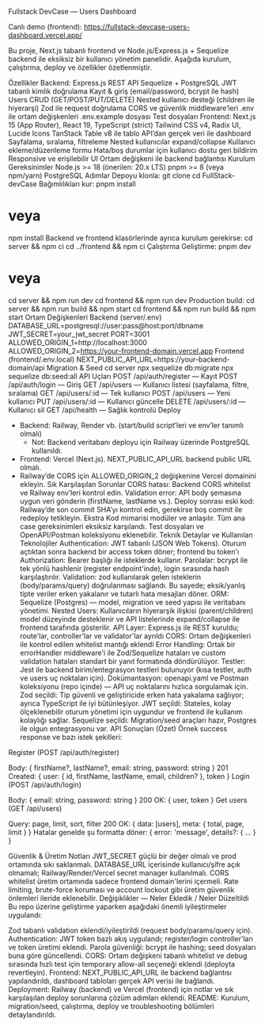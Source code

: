 Fullstack DevCase — Users Dashboard

Canlı demo (frontend): https://fullstack-devcase-users-dashboard.vercel.app/

Bu proje, Next.js tabanlı frontend ve Node.js/Express.js + Sequelize backend ile eksiksiz bir kullanıcı yönetim panelidir. Aşağıda kurulum, çalıştırma, deploy ve özellikler özetlenmiştir.

Özellikler
Backend:
Express.js REST API
Sequelize + PostgreSQL
JWT tabanlı kimlik doğrulama
Kayıt & giriş (email/password, bcrypt ile hash)
Users CRUD (GET/POST/PUT/DELETE)
Nested kullanıcı desteği (children ile hiyerarşi)
Zod ile request doğrulama
CORS ve güvenlik middleware’leri
.env ile ortam değişkenleri
.env.example dosyası
Test dosyaları
Frontend:
Next.js 15 (App Router), React 19, TypeScript (strict)
Tailwind CSS v4, Radix UI, Lucide Icons
TanStack Table v8 ile tablo
API’dan gerçek veri ile dashboard
Sayfalama, sıralama, filtreleme
Nested kullanıcılar expand/collapse
Kullanıcı ekleme/düzenleme formu
Hata/boş durumlar için kullanıcı dostu geri bildirim
Responsive ve erişilebilir UI
Ortam değişkeni ile backend bağlantısı
Kurulum
Gereksinimler
Node.js >= 18 (önerilen: 20.x LTS)
pnpm >= 8 (veya npm/yarn)
PostgreSQL
Adımlar
Depoyu klonla:
git clone <repo-url>
cd FullStack-devCase
Bağımlılıkları kur:
pnpm install
# veya
npm install
Backend ve frontend klasörlerinde ayrıca kurulum gerekirse:
cd server && npm ci
cd ../frontend && npm ci
Çalıştırma
Geliştirme:
pnpm dev
# veya
cd server && npm run dev
cd frontend && npm run dev
Production build:
cd server && npm run build && npm start
cd frontend && npm run build && npm start
Ortam Değişkenleri
Backend (server/.env)
DATABASE_URL=postgresql://user:pass@host:port/dbname
JWT_SECRET=your_jwt_secret
PORT=3001
ALLOWED_ORIGIN_1=http://localhost:3000
ALLOWED_ORIGIN_2=https://your-frontend-domain.vercel.app
Frontend (frontend/.env.local)
NEXT_PUBLIC_API_URL=https://your-backend-domain/api
Migration & Seed
cd server
npx sequelize db:migrate
npx sequelize db:seed:all
API Uçları
POST /api/auth/register — Kayıt
POST /api/auth/login — Giriş
GET /api/users — Kullanıcı listesi (sayfalama, filtre, sıralama)
GET /api/users/:id — Tek kullanıcı
POST /api/users — Yeni kullanıcı
PUT /api/users/:id — Kullanıcı güncelle
DELETE /api/users/:id — Kullanıcı sil
GET /api/health — Sağlık kontrolü
Deploy
- Backend: Railway, Render vb. (start/build script’leri ve env’ler tanımlı olmalı)
	- Not: Backend veritabanı deployu için Railway üzerinde PostgreSQL kullanıldı.
- Frontend: Vercel (Next.js). NEXT_PUBLIC_API_URL backend public URL olmalı.
- Railway’de CORS için ALLOWED_ORIGIN_2 değişkenine Vercel domainini ekleyin.
Sık Karşılaşılan Sorunlar
CORS hatası: Backend CORS whitelist ve Railway env’leri kontrol edin.
Validation error: API body şemasına uygun veri gönderin (firstName, lastName vs.).
Deploy sonrası eski kod: Railway’de son commit SHA’yı kontrol edin, gerekirse boş commit ile redeploy tetikleyin.
Ekstra
Kod mimarisi modüler ve anlaşılır.
Tüm ana case gereksinimleri eksiksiz karşılandı.
Test dosyaları ve OpenAPI/Postman koleksiyonu eklenebilir.
Teknik Detaylar ve Kullanılan Teknolojiler
Authentication: JWT tabanlı (JSON Web Tokens). Oturum açtıktan sonra backend bir access token döner; frontend bu token'ı Authorization: Bearer başlığı ile isteklerde kullanır.
Parolalar: bcrypt ile tek yönlü hashlenir (register endpoint'inde), login sırasında hash karşılaştırılır.
Validation: zod kullanılarak gelen isteklerin (body/params/query) doğrulanması sağlandı. Bu sayede; eksik/yanlış tipte veriler erken yakalanır ve tutarlı hata mesajları döner.
ORM: Sequelize (Postgres) — model, migration ve seed yapısı ile veritabanı yönetimi.
Nested Users: Kullanıcıların hiyerarşik ilişkisi (parent/children) model düzeyinde desteklenir ve API listelerinde expand/collapse ile frontend tarafında gösterilir.
API Layer: Express.js ile REST kuruldu; route'lar, controller'lar ve validator'lar ayrıldı
CORS: Ortam değişkenleri ile kontrol edilen whitelist mantığı eklendi
Error Handling: Ortak bir errorHandler middleware'i ile Zod/Sequelize hataları ve custom validation hataları standart bir yanıt formatında döndürülüyor.
Testler: Jest ile backend birim/entegrasyon testleri bulunuyor (kısa testler, auth ve users uç noktaları için).
Dokümantasyon: openapi.yaml ve Postman koleksiyonu (repo içinde) — API uç noktalarını hızlıca sorgulamak için.
Zod seçildi: Tip güvenli ve geliştiricide erken hata yakalama sağlıyor; ayrıca TypeScript ile iyi bütünleşiyor.
JWT seçildi: Stateles, kolay ölçeklenebilir oturum yönetimi için uygundur ve frontend ile kullanım kolaylığı sağlar.
Sequelize seçildi: Migration/seed araçları hazır, Postgres ile olgun entegrasyonu var.
API Sonuçları (Özet)
Örnek success response ve bazı istek şekilleri:

Register (POST /api/auth/register)

Body: { firstName?, lastName?, email: string, password: string }
201 Created: { user: { id, firstName, lastName, email, children? }, token }
Login (POST /api/auth/login)

Body: { email: string, password: string }
200 OK: { user, token }
Get users (GET /api/users)

Query: page, limit, sort, filter
200 OK: { data: [users], meta: { total, page, limit } }
Hatalar genelde şu formatta döner: { error: 'message', details?: { ... } }

Güvenlik & Üretim Notları
JWT_SECRET güçlü bir değer olmalı ve prod ortamında sıkı saklanmalı.
DATABASE_URL içerisinde kullanıcı/şifre açık olmamalı; Railway/Render/Vercel secret manager kullanılmalı.
CORS whitelist üretim ortamında sadece frontend domain'lerini içermeli.
Rate limiting, brute-force koruması ve account lockout gibi üretim güvenlik önlemleri ileride eklenebilir.
Değişiklikler — Neler Ekledik / Neler Düzeltildi
Bu repo üzerine geliştirme yaparken aşağıdaki önemli iyileştirmeler uygulandı:

Zod tabanlı validation eklendi/iyileştirildi (request body/params/query için).
Authentication: JWT token bazlı akış uygulandı; register/login controller'ları ve token üretimi eklendi.
Parola güvenliği: bcrypt ile hashing; seed dosyaları buna göre güncellendi.
CORS: Ortam değişkeni tabanlı whitelist ve debug sırasında hızlı test için temporary allow-all seçeneği eklendi (deployta revertleyin).
Frontend: NEXT_PUBLIC_API_URL ile backend bağlantısı yapılandırıldı, dashboard tabloları gerçek API verisi ile bağlandı.
Deployment: Railway (backend) ve Vercel (frontend) için notlar ve sık karşılaşılan deploy sorunlarına çözüm adımları eklendi.
README: Kurulum, migration/seed, çalıştırma, deploy ve troubleshooting bölümleri detaylandırıldı.
